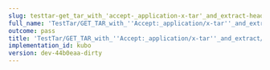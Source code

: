 ```yaml
---
slug: testtar-get_tar_with_'accept-_application-x-tar'_and_extract-header_etag
full_name: 'TestTar/GET_TAR_with_''Accept:_application/x-tar''_and_extract/Header_Etag'
outcome: pass
title: 'TestTar/GET_TAR_with_''Accept:_application/x-tar''_and_extract/Header_Etag'
implementation_id: kubo
version: dev-44b0eaa-dirty
---
```


